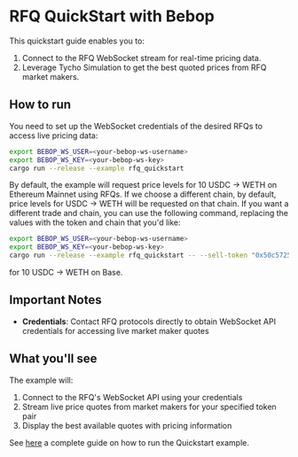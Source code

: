 # RFQ QuickStart with Bebop

This quickstart guide enables you to:

1. Connect to the RFQ WebSocket stream for real-time pricing data.
2. Leverage Tycho Simulation to get the best quoted prices from RFQ market makers.

## How to run

You need to set up the WebSocket credentials of the desired RFQs to access live pricing data:

```bash
export BEBOP_WS_USER=<your-bebop-ws-username>
export BEBOP_WS_KEY=<your-bebop-ws-key>
cargo run --release --example rfq_quickstart
```

By default, the example will request price levels for 10 USDC -> WETH on Ethereum Mainnet using RFQs.
If we choose a different chain, by default, price levels for USDC -> WETH will be requested on that chain.
If you want a different trade and chain, you can use the following command, replacing the values with the token and chain that you'd like:

```bash
export BEBOP_WS_USER=<your-bebop-ws-username>
export BEBOP_WS_KEY=<your-bebop-ws-key>
cargo run --release --example rfq_quickstart -- --sell-token "0x50c5725949A6F0c72E6C4a641F24049A917DB0Cb" --buy-token "0x4200000000000000000000000000000000000006" --sell-amount 10 --chain "base"
```

for 10 USDC -> WETH on Base.

## Important Notes

- **Credentials**: Contact RFQ protocols directly to obtain WebSocket API credentials for accessing live market maker quotes

## What you'll see

The example will:
1. Connect to the RFQ's WebSocket API using your credentials
2. Stream live price quotes from market makers for your specified token pair
3. Display the best available quotes with pricing information

See [here](https://docs.propellerheads.xyz/tycho/for-solvers/tycho-quickstart) a complete guide on how to run the
Quickstart example.